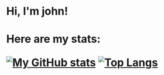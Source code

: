 <h1> Hi, I'm john! <h1/>
  Here are my stats:

[![My GitHub stats](https://github-readme-stats.vercel.app/api?username=pineapplejohn)](https://github.com/anuraghazra/github-readme-stats)
[![Top Langs](https://github-readme-stats.vercel.app/api/top-langs/?username=pineapplejohn)](https://github.com/anuraghazra/github-readme-stats)
